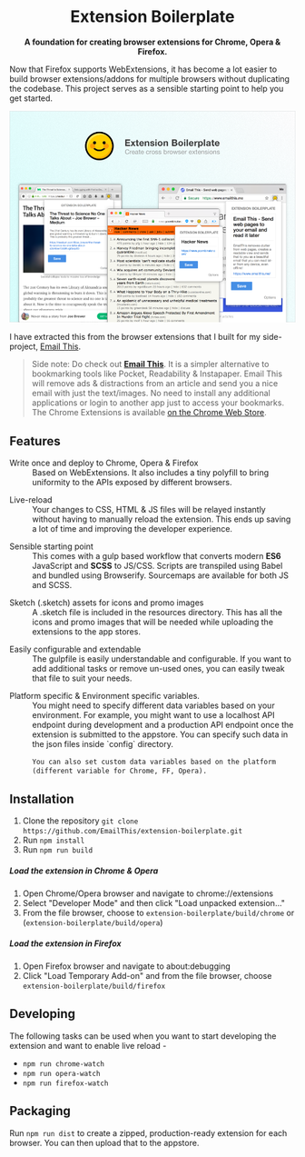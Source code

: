 <div align="center">
  <h1>
    Extension Boilerplate  
  </h1>

  <p>
    <strong>A foundation for creating browser extensions for Chrome, Opera & Firefox.</strong>
  </p>
</div>

Now that Firefox supports WebExtensions, it has become a lot easier to build browser extensions/addons for multiple browsers without duplicating the codebase. This project serves as a sensible starting point to help you get started.

<div align="center">
  <a href="https://www.emailthis.me/open-source/extension-boilerplate">
    <img src="./resources/chrome-promo/large.png" alt="Extension Boilerplate">
  </a>
</div>

I have extracted this from the browser extensions that I built for my side-project, [Email This](https://www.emailthis.me).

> Side note: Do check out [**Email This**](https://www.emailthis.me). It is a simpler alternative to bookmarking tools like Pocket, Readability & Instapaper. Email This will remove ads & distractions from an article and send you a nice email with just the text/images. No need to install any additional applications or login to another app just to access your bookmarks. 
The Chrome Extensions is available [on the Chrome Web Store](https://chrome.google.com/webstore/detail/email-this/lgblkllcjgihfnlefhnnpppndbbjallh).


## Features

<dl>
  <dt>Write once and deploy to Chrome, Opera & Firefox</dt>
  <dd>
    Based on WebExtensions. It also includes a tiny polyfill to bring uniformity to the APIs exposed by different browsers.
  </dd>
</dl>

<dl>
  <dt>Live-reload</dt>
  <dd>
    Your changes to CSS, HTML & JS files will be relayed instantly without having to manually reload the extension. This ends up saving a lot of time and improving the developer experience.
  </dd>
</dl>

<dl>
  <dt>Sensible starting point</dt>
  <dd>
    This comes with a gulp based workflow that converts modern <strong>ES6</strong> JavaScript and <strong>SCSS</strong> to JS/CSS. 
    Scripts are transpiled using Babel and bundled using Browserify.
    Sourcemaps are available for both JS and SCSS.
  </dd>
</dl>

<dl>
  <dt>Sketch (.sketch) assets for icons and promo images</dt>
  <dd>
    A .sketch file is included in the resources directory. This has all the icons and promo images that will be needed while uploading the extensions to the app stores.
  </dd>
</dl>

<dl>
  <dt>Easily configurable and extendable</dt>
  <dd>
    The gulpfile is easily understandable and configurable. If you want to add additional tasks or remove un-used ones, you can easily tweak that file to suit your needs.
  </dd>
</dl>

<dl>
  <dt>Platform specific & Environment specific variables.</dt>
  <dd>
    You might need to specify different data variables based on your environment. For example, you might want to use a localhost API endpoint during development and a production API endpoint once the extension is submitted to the appstore. You can specify such data in the json files inside `config` directory.

    You can also set custom data variables based on the platform (different variable for Chrome, FF, Opera).
  </dd>
</dl>



## Installation
1. Clone the repository `git clone https://github.com/EmailThis/extension-boilerplate.git`
2. Run `npm install`
3. Run `npm run build`


##### Load the extension in Chrome & Opera
1. Open Chrome/Opera browser and navigate to chrome://extensions
2. Select "Developer Mode" and then click "Load unpacked extension..."
3. From the file browser, choose to `extension-boilerplate/build/chrome` or (`extension-boilerplate/build/opera`)


##### Load the extension in Firefox
1. Open Firefox browser and navigate to about:debugging
2. Click "Load Temporary Add-on" and from the file browser, choose `extension-boilerplate/build/firefox`


## Developing
The following tasks can be used when you want to start developing the extension and want to enable live reload - 

- `npm run chrome-watch`
- `npm run opera-watch`
- `npm run firefox-watch`


## Packaging
Run `npm run dist` to create a zipped, production-ready extension for each browser. You can then upload that to the appstore.

